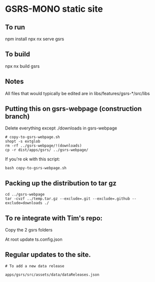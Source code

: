 

# GSRS-MONO static site

## To run

npm install
npx nx serve gsrs 

## To build 

npx nx build gsrs

## Notes

All files that would typically be edited are in libs/features/gsrs-*/src/libs

## Putting this on gsrs-webpage (construction branch)

Delete everything except ./downloads in gsrs-webpage

```
# copy-to-gsrs-webpage.sh
shopt -s extglob
rm -rf ../gsrs-webpage/!(downloads)
cp -r dist/apps/gsrs/ ../gsrs-webpage/
```

If you're ok with this script: 

```
bash copy-to-gsrs-webpage.sh
```

## Packing up the distribution to tar gz 

```
cd ../gsrs-webpage 
tar -cvzf ../temp.tar.gz --exclude=.git --exclude=.github --exclude=downloads ./
```

## To re integrate with Tim's repo:

Copy the 2 gsrs folders 

At root update ts.config.json 

## Regular updates to the site. 
```
# To add a new data release

apps/gsrs/src/assets/data/dataReleases.json

```
